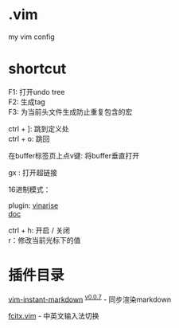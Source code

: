 # .vim
my vim config

# shortcut  

F1: 打开undo tree  
F2: 生成tag  
F3: 为当前头文件生成防止重复包含的宏

ctrl + ]: 跳到定义处  
ctrl + o: 跳回

在buffer标签页上点v键: 将buffer垂直打开

gx : 打开超链接



16进制模式：

plugin: [vinarise][1]  
[doc][2]

ctrl + h: 开启 / 关闭  
r：修改当前光标下的值

# 插件目录

<a name="">[vim-instant-markdown][1010]</a> 
<sup>[v0.0.7][1011]</sup> - 同步渲染markdown 


[fcitx.vim][4] - 中英文输入法切换








[1]:https://github.com/Shougo/vinarise.vim
[2]:https://github.com/Shougo/vinarise.vim/blob/master/doc/vinarise.txt

[1010]:https://github.com/suan/vim-instant-markdown
[1011]:https://github.com/suan/vim-instant-markdown/releases/tag/v0.0.7

[4]:https://github.com/lilydjwg/fcitx.vim

